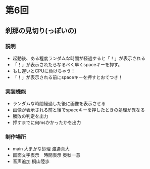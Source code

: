 # 第6回
## 刹那の見切り(っぽいの)
### 説明
- 起動後、ある程度ランダムな時間が経過すると「！」が表示される
- 「！」が表示されたらなるべく早くspaceキーを押す。
- もし遅いとCPUに負けちゃう！
- 「！」が表示される前にspaceキーを押すとおてつき！

### 実装機能
- ランダムな時間経過した後に画像を表示させる
- 画像が表示される前と後でspaceキーを押したときの処理が異なる
- 勝敗の判定を出力
- 押すまでに何msかかったかを出力

### 制作場所
- main 大まかな処理 渡邉真大
- 画面文字表示　時間表示 奥秋一意
- 音声追加 桐山陸歩